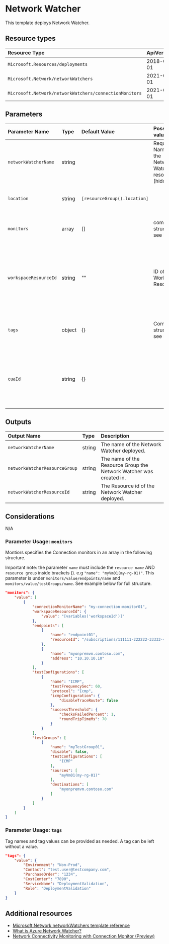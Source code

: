 # Network Watcher

This template deploys Network Watcher.


## Resource types

|Resource Type|ApiVersion|
|:--|:--|
|`Microsoft.Resources/deployments`|2018-02-01|
|`Microsoft.Network/networkWatchers`|2021-02-01|
|`Microsoft.Network/networkWatchers/connectionMonitors`|2021-02-01|

## Parameters

| Parameter Name | Type | Default Value | Possible values | Description |
| :- | :- | :-| :-| :-|
| `networkWatcherName` | string | | Required. Name of the Network Watcher resource (hidden)
| `location` | string | `[resourceGroup().location]` | | Optional. Location for all resources.
| `monitors` | array | [] | complex structure see below | Optional. Array that contains the monitors|
| `workspaceResourceId` | string | "" | ID of Workspace Resource| Optional. Specify the Workspace Resource ID. If not specified a default workspace will be created |
| `tags`| object | {} | Complex structure, see below. | Optional. Tags of the Virtual Network Gateway resource. |
| `cuaId` | string | {} | | Optional. Customer Usage Attribution id (GUID). This GUID must be previously registered" |

## Outputs

| Output Name | Type | Description |
| :-- | :-- | :-- |
| `networkWatcherName` | string | The name of the Network Watcher deployed. |
| `networkWatcherResourceGroup` | string | The name of the Resource Group the Network Watcher was created in. |
| `networkWatcherResourceId` | string | The Resource id of the Network Watcher deployed. |

## Considerations

N/A

### Parameter Usage: `monitors`

Montiors specifies the Connection monitors in an array in the following structure.

Important note: the parameter ``name`` must include the ``resource name`` AND ``resource group`` inside brackets (). e.g ``"name": "myVm01(my-rg-01)"``. This parameter is under ``monitors/value/endpoints/name`` and ``monitors/value/testGroups/name``. See example below for full structure.

```json
"monitors": {
    "value": [
        {
            "connectionMonitorName": "my-connection-monitor01",
            "workspaceResourceId": {
                "value": "[variables('workspaceId')]"
            },
            "endpoints": [
                {
                    "name": "endpoint01",
                    "resourceId": "/subscriptions/111111-222222-33333-4444-5555555/resourceGroups/my-rg-01/providers/Microsoft.Compute/virtualMachines/myVm01"
                },
                {
                    "name": "myonpremvm.contoso.com",
                    "address": "10.10.10.10"
                }
            ],
            "testConfigurations": [
                {
                    "name": "ICMP",
                    "testFrequencySec": 60,
                    "protocol": "Icmp",
                    "icmpConfiguration": {
                        "disableTraceRoute": false
                    },
                    "successThreshold": {
                        "checksFailedPercent": 1,
                        "roundTripTimeMs": 70
                    }
                }
            ],
            "testGroups": [
                {
                    "name": "myTestGroup01",
                    "disable": false,
                    "testConfigurations": [
                        "ICMP"
                    ],
                    "sources": [
                        "myVm01(my-rg-01)"
                    ],
                    "destinations": [
                        "myonpremvm.contoso.com"
                    ]
                }
            ]
        }
    ]
}
```

### Parameter Usage: `tags`

Tag names and tag values can be provided as needed. A tag can be left without a value.

```json
"tags": {
    "value": {
        "Environment": "Non-Prod",
        "Contact": "test.user@testcompany.com",
        "PurchaseOrder": "1234",
        "CostCenter": "7890",
        "ServiceName": "DeploymentValidation",
        "Role": "DeploymentValidation"
    }
}
```

## Additional resources

- [Microsoft.Network networkWatchers template reference](https://docs.microsoft.com/en-us/azure/templates/microsoft.network/2021-02-01/networkwatchers)
- [What is Azure Network Watcher?](https://docs.microsoft.com/en-us/azure/network-watcher/network-watcher-monitoring-overview)
- [Network Connectivity Monitoring with Connection Monitor (Preview)](https://docs.microsoft.com/en-us/azure/network-watcher/connection-monitor-preview)